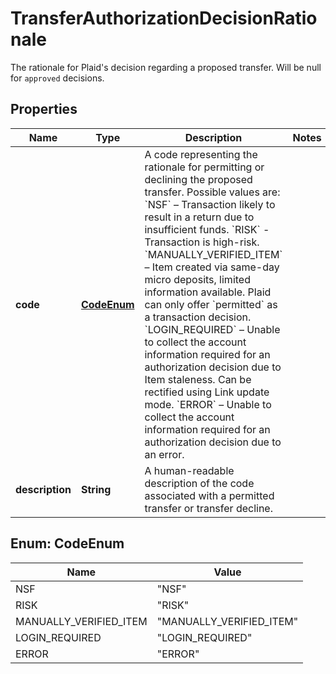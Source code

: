 

# TransferAuthorizationDecisionRationale

The rationale for Plaid's decision regarding a proposed transfer. Will be null for `approved` decisions.

## Properties

| Name | Type | Description | Notes |
|------------ | ------------- | ------------- | -------------|
|**code** | [**CodeEnum**](#CodeEnum) | A code representing the rationale for permitting or declining the proposed transfer. Possible values are:  &#x60;NSF&#x60; – Transaction likely to result in a return due to insufficient funds.  &#x60;RISK&#x60; - Transaction is high-risk.  &#x60;MANUALLY_VERIFIED_ITEM&#x60; – Item created via same-day micro deposits, limited information available. Plaid can only offer &#x60;permitted&#x60; as a transaction decision.  &#x60;LOGIN_REQUIRED&#x60; – Unable to collect the account information required for an authorization decision due to Item staleness. Can be rectified using Link update mode.  &#x60;ERROR&#x60; – Unable to collect the account information required for an authorization decision due to an error. |  |
|**description** | **String** | A human-readable description of the code associated with a permitted transfer or transfer decline. |  |



## Enum: CodeEnum

| Name | Value |
|---- | -----|
| NSF | &quot;NSF&quot; |
| RISK | &quot;RISK&quot; |
| MANUALLY_VERIFIED_ITEM | &quot;MANUALLY_VERIFIED_ITEM&quot; |
| LOGIN_REQUIRED | &quot;LOGIN_REQUIRED&quot; |
| ERROR | &quot;ERROR&quot; |



